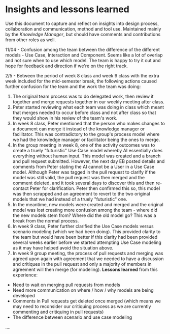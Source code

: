 # Insights and lessons learned

Use this document to capture and reflect on insights into design process, collaboration and communication, method and tool use. Maintained mainly by the *Knowledge Manager*, but should have comments and contributions from other roles as well. 


11/04 - Confusion among the team between the difference of the different models - Use Case, Interaction and Component.  Seems like a lot of overlap and not sure when to use which model.  The team is happy to try it out and hope for feedback and direction if we're on the right track.

2/5 - Between the period of week 8 class and week 9 class with the extra week included for the mid-semester break, the following actions caused further confusion for the team and the work the team was doing:
1. The original team process was to do delegated work, then review it together and merge requests together in our weekly meeting after class.
2. Peter started reviewing what each team was doing in class which meant that merges needed to occur before class and not after class so that they would show in his review of the team's work.
3. In week 8 class, Peter mentioned that the person who makes changes to a document can merge it instead of the knowledge manager or facilitator.  This was contradictory to the group's process model where we had the knowledge manager or facilitator being the ones to merge.
4. In the group meeting in week 8, one of the activity outcomes was to create a truely "futuristic" Use Case model whereby AI essentially does everything without human input.  This model was created and a branch and pull request submitted.  However, the next day EB posted details and comments from Peter stating the AI cannot be a User in a Use Case model.  Although Peter was tagged in the pull request to clarify if the model was still valid, the pull request was then merged and the comment deleted, and it took several days to discover this and then re-contact Peter for clarification.  Peter then confirmed this so, this model was then scrapped and an agreement to revert to the two original models that we had instead of a truely "futuristic" one.
5. In the meantime, new models were created and merged and the original model was lost creating more confusion among the team - where did the new models stem from? Where did the old model go?  This was a break from the normal process.
6. In week 9 class, Peter further clarified the Use Case models versus scenario modeling (which we had been doing).  This provided clarity to the team but would have been better if this clarity had been provided several weeks earlier before we started attempting Use Case modeling as it may have helped avoid the situation above.
7. In week 9 group meeting, the process of pull requests and merging was agreed upon again with agreement that we needed to have a discussion and critiques in the pull request and only a majority of members in agreement will then merge (for modeling).
**Lessons learned** from this experience:
* Need to wait on merging pull requests from models
* Need more communication on where / how / why models are being developed
* Comments in Pull requests get deleted once merged (which means we may need to reconsider our critiquing process as we are currently commenting and critiquing in pull requests)
* The difference between scenario and use case modeling

....

